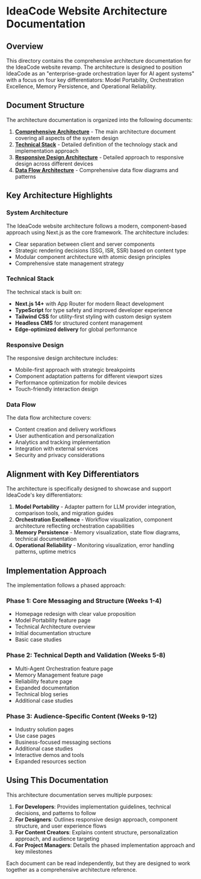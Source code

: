# IdeaCode Website Architecture Documentation

## Overview

This directory contains the comprehensive architecture documentation for the IdeaCode website revamp. The architecture is designed to position IdeaCode as an "enterprise-grade orchestration layer for AI agent systems" with a focus on four key differentiators: Model Portability, Orchestration Excellence, Memory Persistence, and Operational Reliability.

## Document Structure

The architecture documentation is organized into the following documents:

1. **[Comprehensive Architecture](ideacode_architecture.md)** - The main architecture document covering all aspects of the system design
2. **[Technical Stack](technical_stack.md)** - Detailed definition of the technology stack and implementation approach
3. **[Responsive Design Architecture](responsive_design.md)** - Detailed approach to responsive design across different devices
4. **[Data Flow Architecture](data_flow.md)** - Comprehensive data flow diagrams and patterns

## Key Architecture Highlights

### System Architecture

The IdeaCode website architecture follows a modern, component-based approach using Next.js as the core framework. The architecture includes:

- Clear separation between client and server components
- Strategic rendering decisions (SSG, ISR, SSR) based on content type
- Modular component architecture with atomic design principles
- Comprehensive state management strategy

### Technical Stack

The technical stack is built on:

- **Next.js 14+** with App Router for modern React development
- **TypeScript** for type safety and improved developer experience
- **Tailwind CSS** for utility-first styling with custom design system
- **Headless CMS** for structured content management
- **Edge-optimized delivery** for global performance

### Responsive Design

The responsive design architecture includes:

- Mobile-first approach with strategic breakpoints
- Component adaptation patterns for different viewport sizes
- Performance optimization for mobile devices
- Touch-friendly interaction design

### Data Flow

The data flow architecture covers:

- Content creation and delivery workflows
- User authentication and personalization
- Analytics and tracking implementation
- Integration with external services
- Security and privacy considerations

## Alignment with Key Differentiators

The architecture is specifically designed to showcase and support IdeaCode's key differentiators:

1. **Model Portability** - Adapter pattern for LLM provider integration, comparison tools, and migration guides
2. **Orchestration Excellence** - Workflow visualization, component architecture reflecting orchestration capabilities
3. **Memory Persistence** - Memory visualization, state flow diagrams, technical documentation
4. **Operational Reliability** - Monitoring visualization, error handling patterns, uptime metrics

## Implementation Approach

The implementation follows a phased approach:

### Phase 1: Core Messaging and Structure (Weeks 1-4)
- Homepage redesign with clear value proposition
- Model Portability feature page
- Technical Architecture overview
- Initial documentation structure
- Basic case studies

### Phase 2: Technical Depth and Validation (Weeks 5-8)
- Multi-Agent Orchestration feature page
- Memory Management feature page
- Reliability feature page
- Expanded documentation
- Technical blog series
- Additional case studies

### Phase 3: Audience-Specific Content (Weeks 9-12)
- Industry solution pages
- Use case pages
- Business-focused messaging sections
- Additional case studies
- Interactive demos and tools
- Expanded resources section

## Using This Documentation

This architecture documentation serves multiple purposes:

1. **For Developers**: Provides implementation guidelines, technical decisions, and patterns to follow
2. **For Designers**: Outlines responsive design approach, component structure, and user experience flows
3. **For Content Creators**: Explains content structure, personalization approach, and audience targeting
4. **For Project Managers**: Details the phased implementation approach and key milestones

Each document can be read independently, but they are designed to work together as a comprehensive architecture reference.